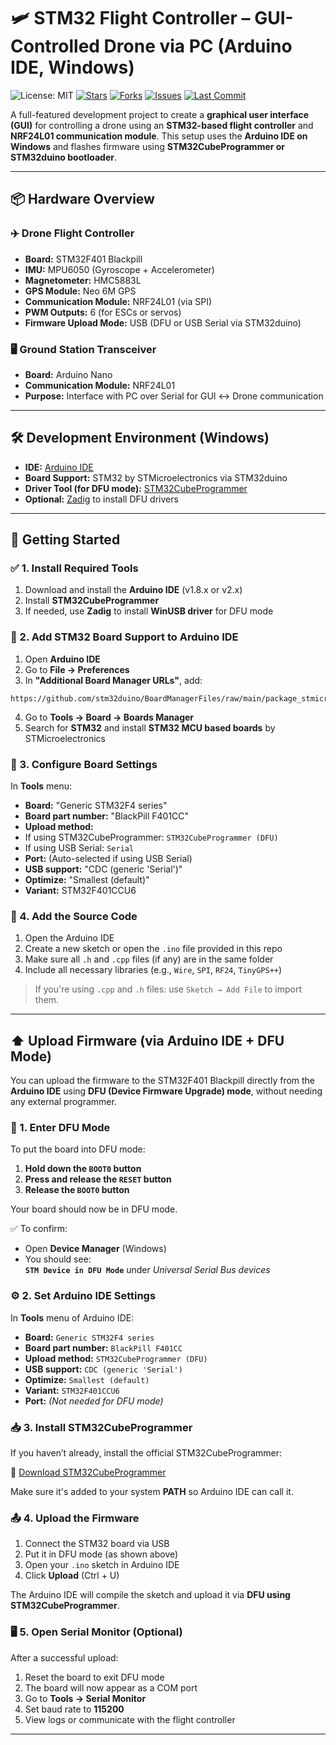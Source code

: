 # 🛩️ STM32 Flight Controller – GUI-Controlled Drone via PC (Arduino IDE, Windows)

![License: MIT](https://img.shields.io/badge/License-MIT-blue.svg)
[![Stars](https://img.shields.io/badge/stars-0-lightgrey)](https://github.com/Rakshan-VP/STM32-Flight-Controller/stargazers)
[![Forks](https://img.shields.io/badge/forks-0-lightgrey)](https://github.com/Rakshan-VP/STM32-Flight-Controller/network/members)
[![Issues](https://img.shields.io/github/issues/Rakshan-VP/STM32-Flight-Controller)](https://github.com/Rakshan-VP/STM32-Flight-Controller/issues)
[![Last Commit](https://img.shields.io/github/last-commit/Rakshan-VP/STM32-Flight-Controller)](https://github.com/Rakshan-VP/STM32-Flight-Controller/commits/main)


A full-featured development project to create a **graphical user interface (GUI)** for controlling a drone using an **STM32-based flight controller** and **NRF24L01 communication module**. This setup uses the **Arduino IDE on Windows** and flashes firmware using **STM32CubeProgrammer or STM32duino bootloader**.

---

## 📦 Hardware Overview

### ✈️ Drone Flight Controller
- **Board:** STM32F401 Blackpill
- **IMU:** MPU6050 (Gyroscope + Accelerometer)
- **Magnetometer:** HMC5883L
- **GPS Module:** Neo 6M GPS
- **Communication Module:** NRF24L01 (via SPI)
- **PWM Outputs:** 6 (for ESCs or servos)
- **Firmware Upload Mode:** USB (DFU or USB Serial via STM32duino)

### 🖥️ Ground Station Transceiver
- **Board:** Arduino Nano  
- **Communication Module:** NRF24L01  
- **Purpose:** Interface with PC over Serial for GUI ↔️ Drone communication

---

## 🛠️ Development Environment (Windows)

- **IDE:** [Arduino IDE](https://www.arduino.cc/en/software)
- **Board Support:** STM32 by STMicroelectronics via STM32duino
- **Driver Tool (for DFU mode):** [STM32CubeProgrammer](https://www.st.com/en/development-tools/stm32cubeprog.html)
- **Optional:** [Zadig](https://zadig.akeo.ie/) to install DFU drivers

---

## 🚀 Getting Started

### ✅ 1. Install Required Tools

1. Download and install the **Arduino IDE** (v1.8.x or v2.x)
2. Install **STM32CubeProgrammer**
3. If needed, use **Zadig** to install **WinUSB driver** for DFU mode


### 🧩 2. Add STM32 Board Support to Arduino IDE

1. Open **Arduino IDE**
2. Go to **File → Preferences**
3. In **"Additional Board Manager URLs"**, add:
```
https://github.com/stm32duino/BoardManagerFiles/raw/main/package_stmicroelectronics_index.json
```
4. Go to **Tools → Board → Boards Manager**
5. Search for **STM32** and install **STM32 MCU based boards** by STMicroelectronics


### 🔧 3. Configure Board Settings

In **Tools** menu:

- **Board:** "Generic STM32F4 series"
- **Board part number:** "BlackPill F401CC"
- **Upload method:** 
- If using STM32CubeProgrammer: `STM32CubeProgrammer (DFU)`
- If using USB Serial: `Serial`
- **Port:** (Auto-selected if using USB Serial)
- **USB support:** "CDC (generic 'Serial')"
- **Optimize:** "Smallest (default)"
- **Variant:** STM32F401CCU6


### 📄 4. Add the Source Code

1. Open the Arduino IDE
2. Create a new sketch or open the `.ino` file provided in this repo
3. Make sure all `.h` and `.cpp` files (if any) are in the same folder
4. Include all necessary libraries (e.g., `Wire`, `SPI`, `RF24`, `TinyGPS++`)

> If you're using `.cpp` and `.h` files: use `Sketch → Add File` to import them.

---
## ⬆️ Upload Firmware (via Arduino IDE + DFU Mode)

You can upload the firmware to the STM32F401 Blackpill directly from the **Arduino IDE** using **DFU (Device Firmware Upgrade) mode**, without needing any external programmer.


### 🔌 1. Enter DFU Mode

To put the board into DFU mode:

1. **Hold down the `BOOT0` button**
2. **Press and release the `RESET` button**
3. **Release the `BOOT0` button**

Your board should now be in DFU mode.

✅ To confirm:
- Open **Device Manager** (Windows)
- You should see:  
  **`STM Device in DFU Mode`** under *Universal Serial Bus devices*


### ⚙️ 2. Set Arduino IDE Settings

In **Tools** menu of Arduino IDE:

- **Board:** `Generic STM32F4 series`
- **Board part number:** `BlackPill F401CC`
- **Upload method:** `STM32CubeProgrammer (DFU)`
- **USB support:** `CDC (generic 'Serial')`
- **Optimize:** `Smallest (default)`
- **Variant:** `STM32F401CCU6`
- **Port:** *(Not needed for DFU mode)*


### 📥 3. Install STM32CubeProgrammer

If you haven’t already, install the official STM32CubeProgrammer:

🔗 [Download STM32CubeProgrammer](https://www.st.com/en/development-tools/stm32cubeprog.html)

Make sure it's added to your system **PATH** so Arduino IDE can call it.


### 📤 4. Upload the Firmware

1. Connect the STM32 board via USB
2. Put it in DFU mode (as shown above)
3. Open your `.ino` sketch in Arduino IDE
4. Click **Upload** (Ctrl + U)

The Arduino IDE will compile the sketch and upload it via **DFU using STM32CubeProgrammer**.


### 🖥️ 5. Open Serial Monitor (Optional)

After a successful upload:

1. Reset the board to exit DFU mode
2. The board will now appear as a COM port
3. Go to **Tools → Serial Monitor**
4. Set baud rate to **115200**
5. View logs or communicate with the flight controller

---
